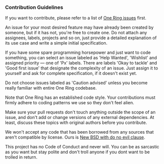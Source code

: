 ### Contribution Guidelines

If you want to contribute, please refer to a list of [One Ring issues](https://github.com/PastorGL/OneRing/issues) first.

An issue for your most desired feature may have already been created by someone, but if it has not, you're free to create one. Do not attach any assignees, labels, projects and so on, just provide a detailed explanation of its use case and write a simple initial specification.

If you have some spare programming horsepower and just want to code something, you can select an issue labeled as 'Help Wanted', 'Wishlist' and assigned priority — one of 'Px' labels. There  are labels 'Okay to tackle' and 'Good first issue' that designate the complexity of an issue. Just assign it to yourself and ask for complete specification, if it doesn't exist yet.

Do not choose issues labeled as 'Caution advised' unless you become really familiar with entire One Ring codebase.

Note that One Ring has an established code style. Your contributions must firmly adhere to coding patterns we use so they don't feel alien.

Make sure your pull requests don't touch anything outside the scope of an issue, and don't add or change versions of any external dependencies. At least, discuss these topics with original authors before you contribute.

We won't accept any code that has been borrowed from any sources that aren't compatible by license. Ours is [New BSD with do no evil clause](LICENSE).

This project has no Code of Conduct and never will. You can be as sarcastic as you want but stay polite and don't troll anyone if you dont want to be trolled in return.
